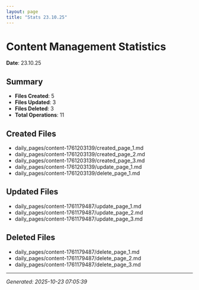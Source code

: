 ```yaml
---
layout: page
title: "Stats 23.10.25"
---
```


# Content Management Statistics

**Date**: 23.10.25

## Summary

- **Files Created**: 5
- **Files Updated**: 3  
- **Files Deleted**: 3
- **Total Operations**: 11

## Created Files

- daily_pages/content-1761203139/created_page_1.md
- daily_pages/content-1761203139/created_page_2.md
- daily_pages/content-1761203139/created_page_3.md
- daily_pages/content-1761203139/update_page_1.md
- daily_pages/content-1761203139/delete_page_1.md

## Updated Files

- daily_pages/content-1761179487/update_page_1.md
- daily_pages/content-1761179487/update_page_2.md
- daily_pages/content-1761179487/update_page_3.md

## Deleted Files

- daily_pages/content-1761179487/delete_page_1.md
- daily_pages/content-1761179487/delete_page_2.md
- daily_pages/content-1761179487/delete_page_3.md

---
*Generated: 2025-10-23 07:05:39*
